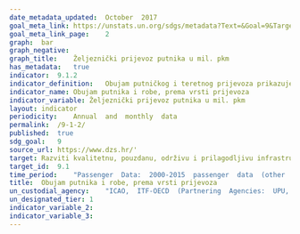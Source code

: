 ```yaml
---	
date_metadata_updated:	October  2017
goal_meta_link:	https://unstats.un.org/sdgs/metadata?Text=&Goal=9&Target='
goal_meta_link_page:	2
graph:	bar
graph_negative:	
graph_title:	Željeznički prijevoz putnika u mil. pkm
has_metadata:	true
indicator:	9.1.2
indicator_definition:	Obujam putničkog i teretnog prijevoza prikazuje se u putničkim kilometrima i tonskim kilometrima te se dijeli prema vrsti prijevoza. U svrhu praćenja ovog pokazatelja, podaci o putničkim kilometrima dijele se između cestovnog (razdijeljenog na osobna vozila, autobuse i motocikle) i željezničkog prijevoza, a tonski kilometri prikazuju se kao cestovni prijevoz, željeznički prijevoz i prijevoz na unutarnjim vodnim putovima. Prikazani su i tonski kilometri cjevovodnog transporta nafte i plina. Putnički kilometar (PKM) je jedinica mjere koja predstavlja prijevoz jednog putnika na udaljenosti od jednoga kilometra. U željezničkom prijevozu putnika prikazani su putnički kilometri ostvareni na teritoriju Republike Hrvatske. Kod prijevoza putnika motociklima, osobnim vozilima i autobusima za procjenu izračuna uzima se ukupna duljina putovanja od mjesta ukrcaja do mjesta iskrcaja. Tonski kilometar (TKM) je jedinica mjere prijevoza robe koja predstavlja prijevoz jedne tone robe na udaljenosti od jednoga kilometra. Kod željezničkog prijevoza robe, prijevoza robe na unutarnjim vodnim putovima, transportirane nafte i transportiranog plina prikazani su tonski kilometri na teritoriju Republike Hrvatske. U cestovnom prijevozu robe za izračun se uzima ukupna duljina putovanja od mjesta utovara do mjesta istovara.
indicator_name:	Obujam putnika i robe, prema vrsti prijevoza
indicator_variable:	Željeznički prijevoz putnika u mil. pkm
layout:	indicator
periodicity:	Annual  and  monthly  data
permalink:	/9-1-2/
published:	true
sdg_goal:	9
source_url:	https://www.dzs.hr/'
target:	Razviti kvalitetnu, pouzdanu, održivu i prilagodljivu infrastrukturu, uključujući regionalnu i međugraničnu infrastrukturu, kako bi se podržali ekonomski razvoj i ljudsko blagostanje, s fokusom na jeftinom i jednakom pristupu za sve
target_id:	9.1
time_period:	"Passenger  Data:  2000-2015  passenger  data  (other  than  Amtrak  data),  2000-2016  Amtrak  data;  Freight  Data:  2007  and  2012-2015"
title:	Obujam putnika i robe, prema vrsti prijevoza
un_custodial_agency:	"ICAO,  ITF-OECD  (Partnering  Agencies:  UPU,  UNEP,  UNECE)"
un_designated_tier:	1
indicator_variable_2:	
indicator_variable_3:	
---	
```


